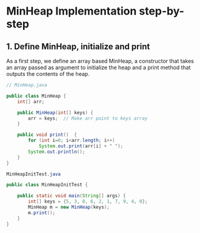 # MinHeap Implementation step-by-step

## 1. Define MinHeap, initialize and print

As a first step, we define an array based MinHeap, a constructor that takes an array passed as argument to initialize the heap and a print method that outputs the contents of the heap.

``` java
// MinHeap.java

public class MinHeap {
    int[] arr;

    public MinHeap(int[] keys) {
        arr = keys;  // Make arr point to keys array
    }

    public void print()  {
        for (int i=0; i<arr.length; i++)
            System.out.print(arr[i] + " ");
        System.out.println();
    }
}
```

``` java
MinHeapInitTest.java

public class MinHeapInitTest {

    public static void main(String[] args) {
        int[] keys = {5, 3, 8, 6, 2, 1, 7, 9, 4, 0};
        MinHeap m = new MinHeap(keys);
        m.print();
    }
}
```
